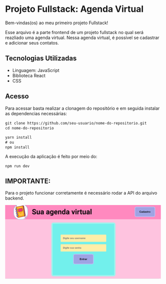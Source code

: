# Projeto Fullstack: Agenda Virtual

Bem-vindas(os) ao meu primeiro projeto Fullstack!

Esse arquivo é a parte frontend de um projeto fullstack no qual será reazliado uma agenda virtual. Nessa agenda virtual, é possível se cadastrar e adicionar seus contatos.

## Tecnologias Utilizadas
* Linguagem: JavaScript
* Biblioteca React
* CSS

## Acesso
Para acessar basta realizar a clonagem do repositório e em seguida instalar as dependencias necessárias:

```
git clone https://github.com/seu-usuario/nome-do-repositorio.git
cd nome-do-repositorio
```

```
yarn install
# ou
npm install
```

A execução da aplicação é feito por meio do:
```
npm run dev
```

## IMPORTANTE:
Para o projeto funcionar corretamente é necessário rodar a API do arquivo backend.

<img src="/src/imagens/paginaPrincipal.png">